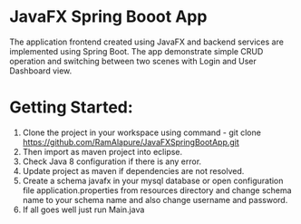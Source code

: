 # JavaFX Spring Booot App
The application frontend created using JavaFX and backend services are implemented using Spring Boot. The app demonstrate simple CRUD operation and switching between two scenes with Login and User Dashboard view. 

# Getting Started:

1. Clone the project in your workspace using command - git clone https://github.com/RamAlapure/JavaFXSpringBootApp.git
2. Then import as maven project into eclipse.
3. Check Java 8 configuration if there is any error.
4. Update project as maven if dependencies are not resolved.
5. Create a schema javafx in your mysql database or open configuration file application.properties from resources directory and change schema name to your schema name and also change username and password.
6. If all goes well just run Main.java

